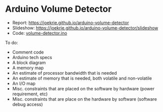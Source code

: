 # Arduino Volume Detector

* Report: https://joekrie.github.io/arduino-volume-detector
* Slideshow: https://joekrie.github.io/arduino-volume-detector/slideshow
* Code: [volume-detector.ino](volume-detector.ino)

To do:
* Comment code
* Arduino tech specs
* A block diagram
* A memory map
* An estimate of processor bandwidth that is needed
* An estimate of memory that is needed, both volatile and non-volatile
* An I/O map
* Misc. constraints that are placed on the software by hardware (power requirement, etc)
* Misc. constraints that are place on the hardware by software (software debug access)
